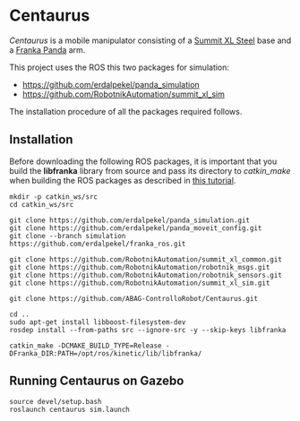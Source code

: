 # Centaurus

*Centaurus* is a mobile manipulator consisting of a
[Summit XL Steel](https://robotnik.eu/products/mobile-robots/summit-xl-steel-en/) base and
a [Franka Panda](https://www.franka.de/) arm.

This project uses the ROS this two packages for simulation:
- https://github.com/erdalpekel/panda_simulation
- https://github.com/RobotnikAutomation/summit_xl_sim

The installation procedure of all the packages required follows.

## Installation
Before downloading the following ROS packages, it is important that you build 
the **libfranka** library from source and pass its directory to *catkin_make* 
when building the ROS packages as described in [this tutorial](https://frankaemika.github.io/docs/installation.html#building-from-source).

```
mkdir -p catkin_ws/src
cd catkin_ws/src

git clone https://github.com/erdalpekel/panda_simulation.git
git clone https://github.com/erdalpekel/panda_moveit_config.git
git clone --branch simulation https://github.com/erdalpekel/franka_ros.git

git clone https://github.com/RobotnikAutomation/summit_xl_common.git
git clone https://github.com/RobotnikAutomation/robotnik_msgs.git
git clone https://github.com/RobotnikAutomation/robotnik_sensors.git
git clone https://github.com/RobotnikAutomation/summit_xl_sim.git

git clone https://github.com/ABAG-ControlloRobot/Centaurus.git

cd ..
sudo apt-get install libboost-filesystem-dev
rosdep install --from-paths src --ignore-src -y --skip-keys libfranka

catkin_make -DCMAKE_BUILD_TYPE=Release -DFranka_DIR:PATH=/opt/ros/kinetic/lib/libfranka/
```

## Running Centaurus on Gazebo

```
source devel/setup.bash
roslaunch centaurus sim.launch
```